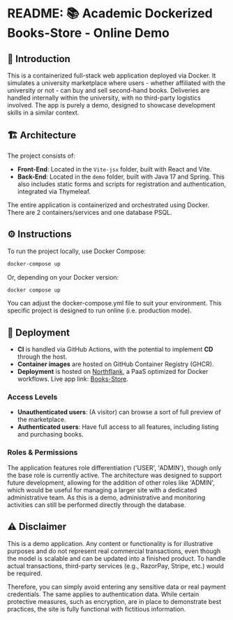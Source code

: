 # README: 📚 Academic Dockerized Books-Store - Online Demo

## 🧭 Introduction

This is a containerized full-stack web application deployed via Docker. It simulates a university marketplace where users - whether affiliated with the university or not - can buy and sell second-hand books. Deliveries are handled internally within the university, with no third-party logistics involved. The app is purely a demo, designed to showcase development skills in a similar context.

## 🏗️ Architecture

The project consists of:

- **Front-End**: Located in the `Vite-jsx` folder, built with React and Vite.
- **Back-End**: Located in the `demo` folder, built with Java 17 and Spring. This also includes static forms and scripts for registration and authentication, integrated via Thymeleaf.

The entire application is containerized and orchestrated using Docker. There are 2 containers/services and one database PSQL.

## ⚙️ Instructions

To run the project locally, use Docker Compose:

```bash
docker-compose up
```

Or, depending on your Docker version:

```bash
docker compose up
```

You can adjust the docker-compose.yml file to suit your environment. This specific project is designed to run online (i.e. production mode).

## 🚀 Deployment

- **CI** is handled via GitHub Actions, with the potential to implement **CD** through the host.
- **Container images** are hosted on GitHub Container Registry (GHCR).
- **Deployment** is hosted on [Northflank](https://northflank.com), a PaaS optimized for Docker workflows. Live app link: [Books-Store](https://p01--frontend--ls828smnbk6x.code.run/).

### Access Levels

- **Unauthenticated users**: (A visitor) can browse a sort of full preview of the marketplace.
- **Authenticated users**: Have full access to all features, including listing and purchasing books.

### Roles & Permissions

The application features role differentiation ('USER', 'ADMIN'), though only the base role is currently active. The architecture was designed to support future development, allowing for the addition of other roles like 'ADMIN', which would be useful for managing a larger site with a dedicated administrative team. As this is a demo, administrative and monitoring activities can still be performed directly through the database.

## ⚠️ Disclaimer

This is a demo application. Any content or functionality is for illustrative purposes and do not represent real commercial transactions, even though the model is scalable and can be updated into a finished product. To handle actual transactions, third-party services (e.g., RazorPay, Stripe, etc.) would be required.

Therefore, you can simply avoid entering any sensitive data or real payment credentials. The same applies to authentication data. While certain protective measures, such as encryption, are in place to demonstrate best practices, the site is fully functional with fictitious information.